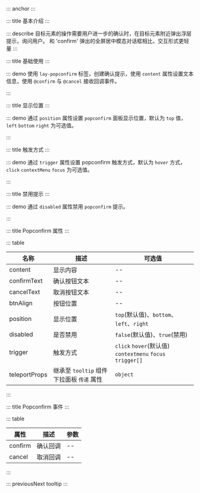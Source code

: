 ::: anchor
:::

::: title 基本介绍
:::

::: describe 目标元素的操作需要用户进一步的确认时，在目标元素附近弹出浮层提示，询问用户。 和 'confirm' 弹出的全屏居中模态对话框相比，交互形式更轻量
:::

::: title 基础使用
:::

::: demo 使用 `lay-popconfirm` 标签，创建确认提示，使用 `content` 属性设置文本信息，使用 `@confirm` 与 `@cancel` 接收回调事件。

<template>
  <lay-popconfirm content="请确认你的操作，流程将结束" @confirm="confirm" @cancel="cancel">
    <lay-button>删除</lay-button>
  </lay-popconfirm>
</template>

<script setup>
import { layer } from "@layui/layui-vue";

const confirm = () => {
  layer.msg("确认回调");
}

const cancel = () => {
  layer.msg("取消回调");
}
</script>
:::

::: title 显示位置
:::

::: demo 通过 `position` 属性设置 `popconfirm` 面板显示位置，默认为 `top` 值，`left` `bottom` `right` 为可选值。
<template>
  <lay-space>
    <lay-popconfirm content="请确认你的操作，流程将结束" position="top" @confirm="confirm" @cancel="cancel">
      <lay-button>上</lay-button>
    </lay-popconfirm>
    <lay-popconfirm content="请确认你的操作，流程将结束" position="left" @confirm="confirm" @cancel="cancel">
      <lay-button>左</lay-button>
    </lay-popconfirm>
    <lay-popconfirm content="请确认你的操作，流程将结束" position="bottom" @confirm="confirm" @cancel="cancel">
      <lay-button>下</lay-button>
    </lay-popconfirm>
    <lay-popconfirm content="请确认你的操作，流程将结束" position="right" @confirm="confirm" @cancel="cancel">
      <lay-button>右</lay-button>
    </lay-popconfirm>
  </lay-space>
</template>

<script setup>
import { layer } from "@layui/layui-vue";

const confirm = () => {
  layer.msg("确认回调");
}

const cancel = () => {
  layer.msg("取消回调");
}
</script>
:::

::: title 触发方式
:::

::: demo 通过 `trigger` 属性设置 popconfirm 触发方式，默认为 `hover` 方式，`click` `contextMenu` `focus` 为可选值。
<template>
  <lay-space>
    <lay-popconfirm content="请确认你的操作，流程将结束" trigger="click" @confirm="confirm" @cancel="cancel">
      <lay-button>点击</lay-button>
    </lay-popconfirm>
    <lay-popconfirm content="请确认你的操作，流程将结束" trigger="contextMenu" @confirm="confirm" @cancel="cancel">
      <lay-button>右击</lay-button>
    </lay-popconfirm>
    <lay-popconfirm content="请确认你的操作，流程将结束" trigger="hover" @confirm="confirm" @cancel="cancel">
      <lay-button>移入移出</lay-button>
    </lay-popconfirm>
    <lay-popconfirm content="请确认你的操作，流程将结束" trigger="focus" @confirm="confirm" @cancel="cancel">
      <lay-input placeholder="获取焦点"></lay-input>
    </lay-popconfirm>
  </lay-space>
</template>

<script setup>
import { layer } from "@layui/layui-vue";

const confirm = () => {
  layer.msg("确认回调");
}

const cancel = () => {
  layer.msg("取消回调");
}
</script>
:::

::: title 禁用提示
:::

::: demo 通过 `disabled` 属性禁用 `popconfirm` 提示。
<template>
  <lay-space>
    <lay-popconfirm content="请确认你的操作，流程将结束" :disabled="disabled" @confirm="confirm" @cancel="cancel">
      <lay-button>点击</lay-button>
    </lay-popconfirm>
    <lay-switch v-model="disabled"></lay-switch>
  </lay-space>
</template>

<script setup>
import { layer } from "@layui/layui-vue";
import { ref } from "vue";

const disabled = ref(false);

const confirm = () => {
  layer.msg("确认回调");
}

const cancel = () => {
  layer.msg("取消回调");
}
</script>
:::

::: title Popconfirm 属性
:::

::: table

| 名称        | 描述     | 可选值         |
| ----------- | -------- | -------------- |
| content     | 显示内容 | --             |
| confirmText    | 确认按钮文本 | --             |
| cancelText    | 取消按钮文本 | --             |
| btnAlign    | 按钮位置 | --             |
| position    | 显示位置 | `top`(默认值)、`bottom`、`left`、`right` |
| disabled    | 是否禁用 | `false`(默认值)、`true`(禁用)   |
| trigger     | 触发方式 | `click` `hover`(默认值) `contextmenu` `focus` `trigger[]`| 
| teleportProps  | 继承至 `tooltip` 组件 下拉面板 `传递` 属性  | `object`  | `{to: 'body', disabled: false}`   |  `vue teleport` 组件  | `2.19.3` |


:::

::: title Popconfirm 事件
:::

::: table

| 属性        | 描述     | 参数         |
| ----------- | -------- | -------------- |
| confirm     | 确认回调  | --             |
| cancel      | 取消回调  | --             |

:::

::: previousNext tooltip
:::
